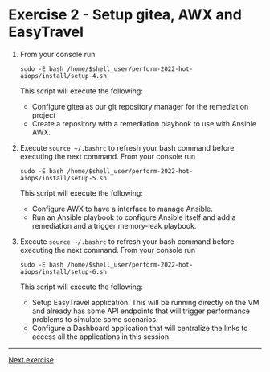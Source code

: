 # Exercise 2 - Setup gitea, AWX and EasyTravel
1. From your console run
    ```(bash)
    sudo -E bash /home/$shell_user/perform-2022-hot-aiops/install/setup-4.sh 
    ```
    This script will execute the following:
    - Configure gitea as our git repository manager for the remediation project
    - Create a repository with a remediation playbook to use with Ansible AWX.

1.  Execute ```source ~/.bashrc``` to refresh your bash command before executing the next command.
    From your console run 
    ```(bash)
    sudo -E bash /home/$shell_user/perform-2022-hot-aiops/install/setup-5.sh 
    ```
    This script will execute the following:
    - Configure AWX to have a interface to manage Ansible.
    - Run an Ansible playbook to configure Ansible itself and add a remediation and a trigger memory-leak playbook.

1.  Execute ```source ~/.bashrc``` to refresh your bash command before executing the next command.
    From your console run  
    ```(bash)
    sudo -E bash /home/$shell_user/perform-2022-hot-aiops/install/setup-6.sh 
    ```
    This script will execute the following:
    - Setup EasyTravel application. This will be running directly on the VM and already has some API endpoints that will trigger performance problems to simulate some scenarios.
    - Configure a Dashboard application that will centralize the links to access all the applications in this session.
---
[Next exercise](./exercise-3.md)